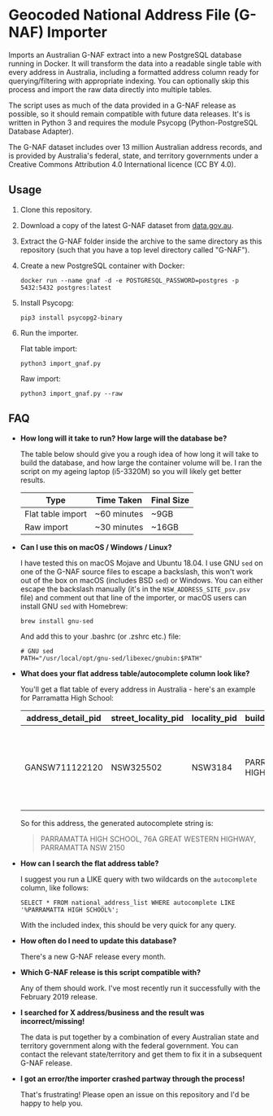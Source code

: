 # Geocoded National Address File (G-NAF) Importer

Imports an Australian G-NAF extract into a new PostgreSQL database running in Docker. It will transform the data into a readable single table with every address in Australia, including a formatted address column ready for querying/filtering with appropriate indexing. You can optionally skip this process and import the raw data directly into multiple tables.

The script uses as much of the data provided in a G-NAF release as possible, so it should remain compatible with future data releases. It's is written in Python 3 and requires the module Psycopg (Python-PostgreSQL Database Adapter).

The G-NAF dataset includes over 13 million Australian address records, and is provided by Australia's federal, state, and territory governments under a Creative Commons Attribution 4.0 International licence (CC BY 4.0).

## Usage

1. Clone this repository.
1. Download a copy of the latest G-NAF dataset from [data.gov.au](https://data.gov.au/dataset/geocoded-national-address-file-g-naf).
1. Extract the G-NAF folder inside the archive to the same directory as this repository (such that you have a top level directory called "G-NAF").
1. Create a new PostgreSQL container with Docker:
    ```
    docker run --name gnaf -d -e POSTGRESQL_PASSWORD=postgres -p 5432:5432 postgres:latest
    ```
1. Install Psycopg:
    ```
    pip3 install psycopg2-binary
    ```
1. Run the importer.

    Flat table import:
    ```
    python3 import_gnaf.py
    ```

    Raw import:
    ```
    python3 import_gnaf.py --raw
    ```

## FAQ

* **How long will it take to run? How large will the database be?**

    The table below should give you a rough idea of how long it will take to build the database, and how large the container volume will be. I ran the script on my ageing laptop (i5-3320M) so you will likely get better results.

    | Type | Time Taken | Final Size |
    | --- | --- | --- |
    | Flat table import | ~60 minutes | ~9GB |
    | Raw import | ~30 minutes | ~16GB |

* **Can I use this on macOS / Windows / Linux?**

    I have tested this on macOS Mojave and Ubuntu 18.04. I use GNU `sed` on one of the G-NAF source files to escape a backslash, this won't work out of the box on macOS (includes BSD `sed`) or Windows. You can either escape the backslash manually (it's in the `NSW_ADDRESS_SITE_psv.psv` file) and comment out that line of the importer, or macOS users can install GNU `sed` with Homebrew:
    ```
    brew install gnu-sed
    ```
    And add this to your .bashrc (or .zshrc etc.) file:
    ```
    # GNU sed
    PATH="/usr/local/opt/gnu-sed/libexec/gnubin:$PATH"
    ```

* **What does your flat address table/autocomplete column look like?**

    You'll get a flat table of every address in Australia - here's an example for Parramatta High School:
    
  | address_detail_pid | street_locality_pid | locality_pid | building_name          | lot_number_prefix | lot_number | lot_number_suffix | flat_type | flat_number_prefix | flat_number | flat_number_suffix | level_type | level_number_prefix | level_number | level_number_suffix | number_first_prefix | number_first | number_first_suffix | number_last_prefix | number_last | number_last_suffix | street_name   | street_class_code | street_class_type | street_type_code | street_suffix_code | street_suffix_type | locality_name | state_abbreviation | postcode | latitude     | longitude    | geocode_type      | confidence | alias_principal | primary_secondary | legal_parcel_id | date_created | autocomplete                                                           |
  | ------------------ | ------------------- | ------------ | ---------------------- | ----------------- | ---------- | ----------------- | --------- | ------------------ | ----------- | ------------------ | ---------- | ------------------- | ------------ | ------------------- | ------------------- | ------------ | ------------------- | ------------------ | ----------- | ------------------ | ------------- | ----------------- | ----------------- | ---------------- | ------------------ | ------------------ | ------------- | ------------------ | -------- | ------------ | ------------ | ----------------- | ---------- | --------------- | ----------------- | --------------- | ------------ | ---------------------------------------------------------------------- |
  | GANSW711122120     | NSW325502           | NSW3184      | PARRAMATTA HIGH SCHOOL |                   |            |                   |           |                    |             |                    |            |                     |              |                     |                     | 76           | A                   |                    |             |                    | GREAT WESTERN | C                 | CONFIRMED         | HIGHWAY          |                    |                    | PARRAMATTA    | NSW                | 2150     | -33.81790658 | 150.99606946 | PROPERTY CENTROID | 1          | P               |                   | 1//DP795042     | 2010-05-02   | PARRAMATTA HIGH SCHOOL, 76A GREAT WESTERN HIGHWAY, PARRAMATTA NSW 2150 |
  
  So for this address, the generated autocomplete string is:
  
  > PARRAMATTA HIGH SCHOOL, 76A GREAT WESTERN HIGHWAY, PARRAMATTA NSW 2150

* **How can I search the flat address table?**

    I suggest you run a LIKE query with two wildcards on the `autocomplete` column, like follows:
    ```
    SELECT * FROM national_address_list WHERE autocomplete LIKE '%PARRAMATTA HIGH SCHOOL%';
    ```
    With the included index, this should be very quick for any query.

* **How often do I need to update this database?**

    There's a new G-NAF release every month.

* **Which G-NAF release is this script compatible with?**

    Any of them should work. I've most recently run it successfully with the February 2019 release.
    
* **I searched for X address/business and the result was incorrect/missing!**

    The data is put together by a combination of every Australian state and territory government along with the federal government. You can contact the relevant state/territory and get them to fix it in a subsequent G-NAF release.

* **I got an error/the importer crashed partway through the process!**

    That's frustrating! Please open an issue on this repository and I'd be happy to help you.

